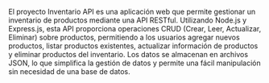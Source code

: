 El proyecto Inventario API es una aplicación web que permite gestionar un inventario de productos
mediante una API RESTful. Utilizando Node.js y Express.js, esta API proporciona operaciones
CRUD (Crear, Leer, Actualizar, Eliminar) sobre productos, permitiendo a los usuarios agregar
nuevos productos, listar productos existentes, actualizar información de productos y eliminar
productos del inventario. Los datos se almacenan en archivos JSON, lo que simplifica la gestión de
datos y permite una fácil manipulación sin necesidad de una base de datos.